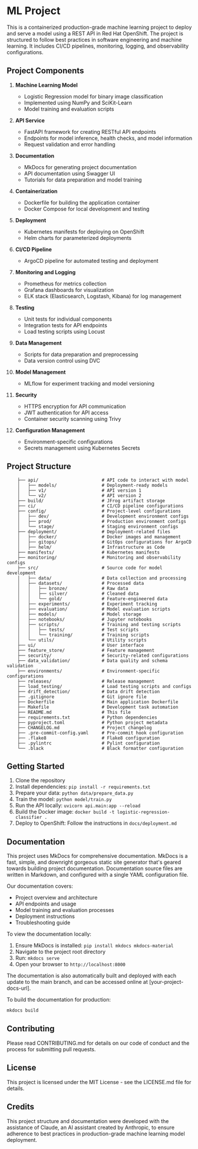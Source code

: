 # ML Project

This is a containerized production-grade machine learning project to deploy and serve a model using a REST API in Red Hat OpenShift. The project is structured to follow best practices in software engineering and machine learning. It includes CI/CD pipelines, monitoring, logging, and observability configurations.

## Project Components

1. **Machine Learning Model**
    - Logistic Regression model for binary image classification
    - Implemented using NumPy and SciKit-Learn
    - Model training and evaluation scripts

2. **API Service**
    - FastAPI framework for creating RESTful API endpoints
    - Endpoints for model inference, health checks, and model information
    - Request validation and error handling

3. **Documentation**
    - MkDocs for generating project documentation
    - API documentation using Swagger UI
    - Tutorials for data preparation and model training

4. **Containerization**
    - Dockerfile for building the application container
    - Docker Compose for local development and testing

5. **Deployment**
    - Kubernetes manifests for deploying on OpenShift
    - Helm charts for parameterized deployments

6. **CI/CD Pipeline**
    - ArgoCD pipeline for automated testing and deployment

7. **Monitoring and Logging**
    - Prometheus for metrics collection
    - Grafana dashboards for visualization
    - ELK stack (Elasticsearch, Logstash, Kibana) for log management

8. **Testing**
    - Unit tests for individual components
    - Integration tests for API endpoints
    - Load testing scripts using Locust

9. **Data Management**
    - Scripts for data preparation and preprocessing
    - Data version control using DVC

10. **Model Management**
    - MLflow for experiment tracking and model versioning

11. **Security**
    - HTTPS encryption for API communication
    - JWT authentication for API access
    - Container security scanning using Trivy

12. **Configuration Management**
    - Environment-specific configurations
    - Secrets management using Kubernetes Secrets


## Project Structure

```plaintext
    ├── api/                        # API code to interact with model
    │   ├── models/                 # Deployment-ready models
    │   ├── v1/                     # API version 1
    │   └── v2/                     # API version 2
    ├── build/                      # JFrog artifact storage
    ├── ci/                         # CI/CD pipeline configurations
    ├── config/                     # Project-level configurations
    │   ├── dev/                    # Development environment configs
    │   ├── prod/                   # Production environment configs
    │   └── stage/                  # Staging environment configs
    ├── deployment/                 # Deployment-related files
    │   ├── docker/                 # Docker images and management
    │   ├── gitops/                 # GitOps configurations for ArgoCD
    │   ├── helm/                   # Infrastructure as Code
    ├── manifests/                  # Kubernetes manifests
    ├── monitoring/                 # Monitoring and observability configs
    ├── src/                        # Source code for model development
    │   ├── data/                   # Data collection and processing
    │   ├── datasets/               # Processed data
    │   │   ├── bronze/             # Raw data
    │   │   ├── silver/             # Cleaned data
    │   │   └── gold/               # Feature-engineered data
    │   ├── experiments/            # Experiment tracking
    │   ├── evaluation/             # Model evaluation scripts
    │   ├── models/                 # Model storage
    │   ├── notebooks/              # Jupyter notebooks
    │   ├── scripts/                # Training and testing scripts
    │   │   ├── tests/              # Test scripts
    │   │   └── training/           # Training scripts
    │   └── utils/                  # Utility scripts
    ├── ui/                         # User interface
    ├── feature_store/              # Feature management
    ├── security/                   # Security-related configurations
    ├── data_validation/            # Data quality and schema validation
    ├── environments/               # Environment-specific configurations
    ├── releases/                   # Release management
    ├── load_testing/               # Load testing scripts and configs
    ├── drift_detection/            # Data drift detection
    ├── .gitignore                  # Git ignore file
    ├── Dockerfile                  # Main application Dockerfile
    ├── Makefile                    # Development task automation
    ├── README.md                   # This file
    ├── requirements.txt            # Python dependencies
    ├── pyproject.toml              # Python project metadata
    ├── CHANGELOG.md                # Project changelog
    ├── .pre-commit-config.yaml     # Pre-commit hook configuration
    ├── .flake8                     # Flake8 configuration
    ├── .pylintrc                   # Pylint configuration
    └── .black                      # Black formatter configuration
```

## Getting Started

1. Clone the repository
2. Install dependencies: `pip install -r requirements.txt`
3. Prepare your data: `python data/prepare_data.py`
4. Train the model: `python model/train.py`
5. Run the API locally: `uvicorn api.main:app --reload`
6. Build the Docker image: `docker build -t logistic-regression-classifier .`
7. Deploy to OpenShift: Follow the instructions in `docs/deployment.md`

## Documentation

This project uses MkDocs for comprehensive documentation. MkDocs is a fast, simple, and downright gorgeous static site generator that's geared towards building project documentation. Documentation source files are written in Markdown, and configured with a single YAML configuration file.

Our documentation covers:

- Project overview and architecture
- API endpoints and usage
- Model training and evaluation processes
- Deployment instructions
- Troubleshooting guide

To view the documentation locally:

1. Ensure MkDocs is installed: `pip install mkdocs mkdocs-material`
2. Navigate to the project root directory
3. Run: `mkdocs serve`
4. Open your browser to `http://localhost:8000`

The documentation is also automatically built and deployed with each update to the main branch, and can be accessed online at [your-project-docs-url].

To build the documentation for production:

```bash
mkdocs build
```

## Contributing

Please read CONTRIBUTING.md for details on our code of conduct and the process for submitting pull requests.

## License
This project is licensed under the MIT License - see the LICENSE.md file for details.

## Credits

This project structure and documentation were developed with the assistance of Claude, an AI assistant created by Anthropic, to ensure adherence to best practices in production-grade machine learning model deployment.
